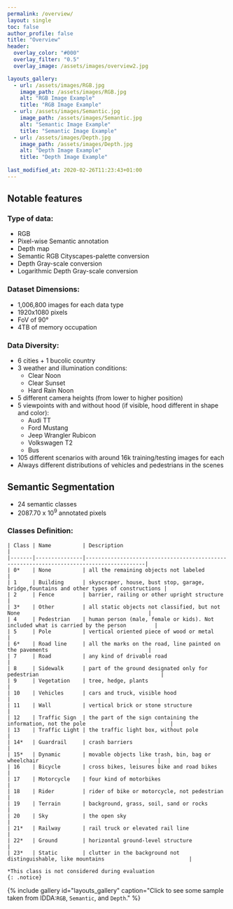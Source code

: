 ```yaml
---
permalink: /overview/
layout: single
toc: false
author_profile: false
title: "Overview"
header:
  overlay_color: "#000"
  overlay_filter: "0.5"
  overlay_image: /assets/images/overview2.jpg

layouts_gallery:
  - url: /assets/images/RGB.jpg
    image_path: /assets/images/RGB.jpg
    alt: "RGB Image Example"
    title: "RGB Image Example"
  - url: /assets/images/Semantic.jpg
    image_path: /assets/images/Semantic.jpg
    alt: "Semantic Image Example"
    title: "Semantic Image Example"
  - url: /assets/images/Depth.jpg
    image_path: /assets/images/Depth.jpg
    alt: "Depth Image Example"
    title: "Depth Image Example"
  
last_modified_at: 2020-02-26T11:23:43+01:00
---
```



## Notable features
### Type of data: 
- RGB
- Pixel-wise Semantic annotation
- Depth map
- Semantic RGB Cityscapes-palette conversion
- Depth Gray-scale conversion
- Logarithmic Depth Gray-scale conversion

### Dataset Dimensions: 
- 1,006,800 images for each data type
- 1920x1080 pixels
- FoV of 90°
- 4TB of memory occupation

### Data Diversity: 
- 6 cities + 1 bucolic country 
- 3 weather and illumination conditions:
  - Clear Noon
  - Clear Sunset
  - Hard Rain Noon
- 5 different camera heights (from lower to higher position)
- 5 viewpoints with and without hood (if visible, hood different in shape and color):
  - Audi TT
  - Ford Mustang
  - Jeep Wrangler Rubicon
  - Volkswagen T2
  - Bus  
- 105 different scenarios with around 16k training/testing images for each
- Always different distributions of vehicles and pedestrians in the scenes

## Semantic Segmentation
- 24 semantic classes
- 2087.70 x 10<sup>9</sup> annotated pixels
### Classes Definition:

    | Class | Name          | Description                                                                             |
    |-------|---------------|-----------------------------------------------------------------------------------------|
    | 0*    | None          | all the remaining objects not labeled                                              |
    | 1     | Building      | skyscraper, house, bust stop, garage, bridge,fountains and other types of constructions |
    | 2     | Fence         | barrier, railing or other upright structure                                             |
    | 3*    | Other         | all static objects not classified, but not None                                         |
    | 4     | Pedestrian    | human person (male, female or kids). Not included what is carried by the person         |
    | 5     | Pole          | vertical oriented piece of wood or metal                                                |
    | 6*    | Road line     | all the marks on the road, line painted on the pavements                                |
    | 7     | Road          | any kind of drivable road                                                               |
    | 8     | Sidewalk      | part of the ground designated only for pedestrian                                       |
    | 9     | Vegetation    | tree, hedge, plants                                                                     |
    | 10    | Vehicles      | cars and truck, visible hood                                                            |
    | 11    | Wall          | vertical brick or stone structure                                                       |
    | 12    | Traffic Sign  | the part of the sign containing the information, not the pole                           |
    | 13    | Traffic Light | the traffic light box, without pole                                                     |
    | 14*   | Guardrail     | crash barriers                                                                          |
    | 15*   | Dynamic       | movable objects like trash, bin, bag or wheelchair                                      |
    | 16    | Bicycle       | cross bikes, leisures bike and road bikes                                               |
    | 17    | Motorcycle    | four kind of motorbikes                                                                 |
    | 18    | Rider         | rider of bike or motorcycle, not pedestrian                                             |
    | 19    | Terrain       | background, grass, soil, sand or rocks                                                  |
    | 20    | Sky           | the open sky                                                                            |
    | 21*   | Railway       | rail truck or elevated rail line                                                        |
    | 22*   | Ground        | horizontal ground-level structure                                                       |
    | 23*   | Static        | clutter in the background not distinguishable, like mountains                           |
    
    *This class is not considered during evaluation
    {: .notice}
    
    
{% include gallery id="layouts_gallery" caption="Click to see some sample taken from IDDA:`RGB`, `Semantic`, and `Depth`." %}

